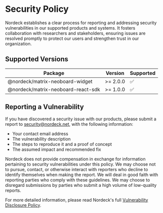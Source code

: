 # Security Policy

Nordeck establishes a clear process for reporting and addressing security vulnerabilities in our supported products and systems. It fosters collaboration with researchers and stakeholders, ensuring issues are resolved promptly to protect our users and strengthen trust in our organization.

## Supported Versions

| Package                            | Version  | Supported          |
| ---------------------------------- | -------- | ------------------ |
| @nordeck/matrix-neoboard-widget    | >= 2.0.0 | :white_check_mark: |
| @nordeck/matrix-neoboard-react-sdk | >= 1.0.0 | :white_check_mark: |

## Reporting a Vulnerability

If you have discovered a security issue with our products, please submit a report to security@nordeck.net, with the following information:

- Your contact email address
- The vulnerability description
- The steps to reproduce it and a proof of concept
- The assumed impact and recommended fix

Nordeck does not provide compensation in exchange for information pertaining to security vulnerabilities under this policy. We may choose not to pursue, contact, or otherwise interact with reporters who decline to identify themselves when making the report. We will deal in good faith with reporting parties who comply with these guidelines. We may choose to disregard submissions by parties who submit a high volume of low-quality reports.

For more detailed information, please read Nordeck's full [Vulnerability Disclosure Policy](https://github.com/nordeck/.github/blob/main/SECURITY.md).
